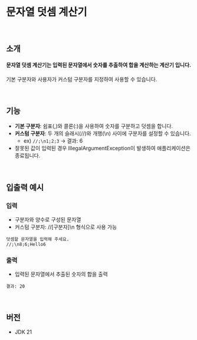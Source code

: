 # 문자열 덧셈 계산기

&nbsp;

## 소개

#### 문자열 덧셈 계산기는 입력된 문자열에서 숫자를 추출하여 합을 계산하는 계산기 입니다.

기본 구분자와 사용자가 커스텀 구분자를 지정하여 사용할 수 있습니다.

&nbsp;

## 기능

- **기본 구분자**: 쉼표(,)와 콜론(:)을 사용하여 숫자를 구분하고 덧셈을 합니다.
- **커스텀 구분자**: 두 개의 슬래시(//)와 개행(\n) 사이에 구분자를 설정할 수 있습니다.
    - ex) `//;\n1;2;3` → 결과: 6
- 잘못된 값이 입력된 경우 IllegalArgumentException이 발생하여 애플리케이션은 종료됩니다.

&nbsp;

## 입출력 예시

### 입력

- 구분자와 양수로 구성된 문자열
- 커스텀 구분자: //[구분자]\n 형식으로 사용 가능

~~~
덧셈할 문자열을 입력해 주세요.
//;\n8;6;Hello6
~~~

### 출력

- 입력된 문자열에서 추출된 숫자의 합을 출력

~~~
결과: 20
~~~

&nbsp;

## 버전

- JDK 21  
